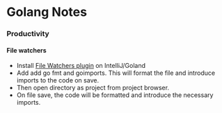 # Golang Notes

### Productivity
#### File watchers
- Install [File Watchers plugin](https://plugins.jetbrains.com/plugin/7177-file-watchers) on IntelliJ/Goland
- Add add go fmt and goimports. This will format the file and introduce imports to the code on save. 
- Then open directory as project from project browser.
- On file save, the code will be formatted and introduce the necessary imports.